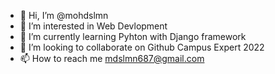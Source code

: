 - 👋 Hi, I’m @mohdslmn
- 👀 I’m interested in Web Devlopment
- 🌱 I’m currently learning Pyhton with Django framework
- 💞️ I’m looking to collaborate on Github Campus Expert 2022
- 📫 How to reach me mdslmn687@gmail.com

<!---
mohdslmn/mohdslmn is a ✨ special ✨ repository because its `README.md` (this file) appears on your GitHub profile.
You can click the Preview link to take a look at your changes.
--->
